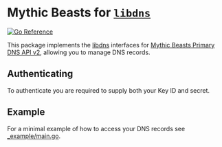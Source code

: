 # Mythic Beasts for [`libdns`](https://github.com/libdns/libdns)

[![Go Reference](https://pkg.go.dev/badge/test.svg)](https://pkg.go.dev/github.com/libdns/mythicbeasts)

This package implements the [libdns](https://github.com/libdns/libdns) interfaces for [Mythic Beasts Primary DNS API v2](https://www.mythic-beasts.com/support/api/dnsv2), allowing you to manage DNS records.

## Authenticating

To authenticate you are required to supply both your Key ID and secret.

## Example

For a minimal example of how to access your DNS records see [_example/main.go](_example/main.go).